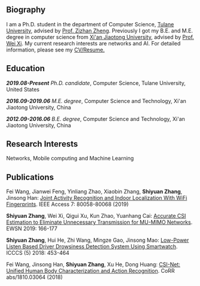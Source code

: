 ## Biography
I am a Ph.D. student in the department of Computer Science, [Tulane University](https://tulane.edu/), advised by [Prof. Zizhan Zheng](https://sse.tulane.edu/node/3486). Previously I got my B.E. and M.E. degree in computer science from [Xi'an Jiaotong University](http://www.xjtu.edu.cn/), advised by [Prof. Wei Xi](http://gr.xjtu.edu.cn/web/xiwei). 
My current research interests are networks and AI.  For detailed information, please see my [CV/Resume.](https://github.com/AaronsyA/Shiyuan-Zhang/blob/master/CV_zsy_2.pdf) 

## Education
***2019.08-Present***  *Ph.D. candidate*, Computer Science, Tulane University, United States

***2016.09-2019.06***  *M.E. degree*, Computer Science and Technology, Xi'an Jiaotong University, China

***2012.09-2016.06***  *B.E. degree*, Computer Science and Technology, Xi'an Jiaotong University, China

## Research Interests
Networks, Mobile computing and Machine Learning

## Publications
Fei Wang, Jianwei Feng, Yinliang Zhao, Xiaobin Zhang, **Shiyuan Zhang**, Jinsong Han: [Joint Activity Recognition and Indoor Localization With WiFi Fingerprints](https://arxiv.org/abs/1904.04964). IEEE Access 7: 80058-80068 (2019)

**Shiyuan Zhang**, Wei Xi, Qigui Xu, Kun Zhao, Yuanhang Cai: [Accurate CSI Estimation to Eliminate Unnecessary Transmission for MU-MIMO Networks](https://dl.acm.org/citation.cfm?id=3324340). EWSN 2019: 166-177

**Shiyuan Zhang**, Hui He, Zhi Wang, Mingze Gao, Jinsong Mao: [Low-Power Listen Based Driver Drowsiness Detection System Using Smartwatch](https://www.researchgate.net/publication/327878248_Low-Power_Listen_Based_Driver_Drowsiness_Detection_System_Using_Smartwatch_4th_International_Conference_ICCCS_2018_Haikou_China_June_8-10_2018_Revised_Selected_Papers_Part_V). ICCCS (5) 2018: 453-464

Fei Wang, Jinsong Han, **Shiyuan Zhang**, Xu He, Dong Huang: [CSI-Net: Unified Human Body Characterization and Action Recognition](https://arxiv.org/abs/1810.03064). CoRR abs/1810.03064 (2018)


